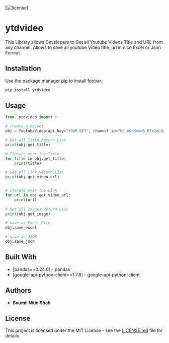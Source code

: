 [![license](https://img.shields.io/github/license/mashape/apistatus.svg?maxAge=2592000)]


# ytdvideo

This Library allows Developers to Get all Youtube Videos Title and URL from any channel. Allows to save all youtube Video title, url in nice Excel or Json Format 

## Installation
Use the package manager [pip](https://pip.pypa.io/en/stable/) to install foobar.

```bash
pip install ytdvideo
```
## Usage

```python
from  ytdvideo import *

# Create a Object
obj = YoutubeVideo(api_key="YOUR KEY", channel_id="UC_eOodxvwS_H7x2uLQa")

# Get all Title Return List
print(obj.get_title)

# Iterate over the Title
for title in obj.get_title:
    print(title)

# Get all Link Return List
print(obj.get_video_url)


# Iterate over the Link
for url in obj.get_video_url:
    print(url)
    
# Get all Images Return List
print(obj.get_image)

# save as Excel File
obj.save_excel

# save as JSON
obj.save_json


```

## Built With

* [pandas==0.24.0] - pandas
* [google-api-python-client==1.7.8] - google-api-python-client


## Authors

* **Soumil Nitin Shah** 

## License

This project is licensed under the MIT License - see the [LICENSE.md](LICENSE.md) file for details
